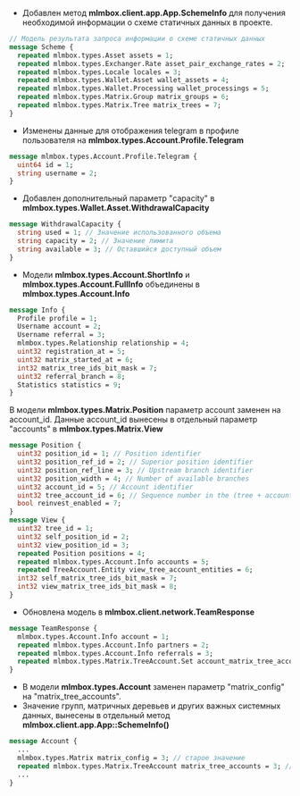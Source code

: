 - Добавлен метод **mlmbox.client.app.App.SchemeInfo** для получения необходимой информации о схеме статичных данных в проекте.
```protobuf
// Модель результата запроса информации о схеме статичных данных 
message Scheme {
  repeated mlmbox.types.Asset assets = 1;
  repeated mlmbox.types.Exchanger.Rate asset_pair_exchange_rates = 2;
  repeated mlmbox.types.Locale locales = 3;
  repeated mlmbox.types.Wallet.Asset wallet_assets = 4;
  repeated mlmbox.types.Wallet.Processing wallet_processings = 5;
  repeated mlmbox.types.Matrix.Group matrix_groups = 6;
  repeated mlmbox.types.Matrix.Tree matrix_trees = 7;
}
```
- Изменены данные для отображения telegram в профиле пользователя на **mlmbox.types.Account.Profile.Telegram**
```protobuf
message mlmbox.types.Account.Profile.Telegram {
  uint64 id = 1;
  string username = 2;
}
```
- Добавлен дополнительный параметр "capacity" в **mlmbox.types.Wallet.Asset.WithdrawalCapacity**
```protobuf
message WithdrawalCapacity {
  string used = 1; // Значение использованного объема
  string capacity = 2; // Значение лимита
  string available = 3; // Оставшийся доступный объем
}
```
- Модели **mlmbox.types.Account.ShortInfo** и **mlmbox.types.Account.FullInfo** объединены в **mlmbox.types.Account.Info**
```protobuf
message Info {
  Profile profile = 1;
  Username account = 2;
  Username referral = 3;
  mlmbox.types.Relationship relationship = 4;
  uint32 registration_at = 5;
  uint32 matrix_started_at = 6;
  int32 matrix_tree_ids_bit_mask = 7;
  uint32 referral_branch = 8;
  Statistics statistics = 9;
}
```
В модели **mlmbox.types.Matrix.Position** параметр account заменен на account_id.
Данные account_id вынесены в отдельный параметр "accounts" в **mlmbox.types.Matrix.View**
```protobuf
message Position {
  uint32 position_id = 1; // Position identifier
  uint32 position_ref_id = 2; // Superior position identifier
  uint32 position_ref_line = 3; // Upstream branch identifier
  uint32 position_width = 4; // Number of available branches
  uint32 account_id = 5; // Account identifier
  uint32 tree_account_id = 6; // Sequence number in the (tree + account) combination
  bool reinvest_enabled = 7;
}
message View {
  uint32 tree_id = 1;
  uint32 self_position_id = 2;
  uint32 view_position_id = 3;
  repeated Position positions = 4;
  repeated mlmbox.types.Account.Info accounts = 5;
  repeated TreeAccount.Entity view_tree_account_entities = 6;
  int32 self_matrix_tree_ids_bit_mask = 7;
  int32 view_matrix_tree_ids_bit_mask = 8;
}
```
- Обновлена модель в **mlmbox.client.network.TeamResponse**
```protobuf
message TeamResponse {
  mlmbox.types.Account.Info account = 1;
  repeated mlmbox.types.Account.Info partners = 2;
  repeated mlmbox.types.Account.Info referrals = 3;
  repeated mlmbox.types.Matrix.TreeAccount.Set account_matrix_tree_accounts = 4;
}
```
- В модели **mlmbox.types.Account** заменен параметр "matrix_config" на "matrix_tree_accounts".
- Значение групп, матричных деревьев и других важных системных данных, вынесены в отдельный метод **mlmbox.client.app.App::SchemeInfo()** 
```protobuf
message Account {
  ...
  mlmbox.types.Matrix matrix_config = 3; // старое значение
  repeated mlmbox.types.Matrix.TreeAccount matrix_tree_accounts = 3; // новое значение
  ...
}
```
